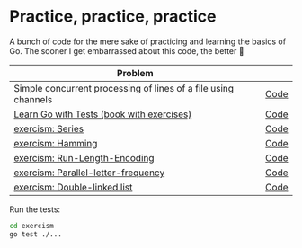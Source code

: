 # Practice, practice, practice
A bunch of code for the mere sake of practicing and learning the basics of Go. 
The sooner I get embarrassed about this code, the better 😬 


| Problem                                                                                                   |                                |
| ---                                                                                                       | ---                            |
| Simple concurrent processing of lines of a file using channels                                            | [Code](./chan-readfile)        |
| [Learn Go with Tests (book with exercises)](https://quii.gitbook.io/learn-go-with-tests)                  | [Code](./learn-go-with-tests/) |
| [exercism: Series](https://exercism.org/tracks/go/exercises/series)                                       | [Code](./exercism/series)      |
| [exercism: Hamming](https://exercism.org/tracks/go/exercises/hamming)                                     | [Code](./exercism/hamming)     |
| [exercism: Run-Length-Encoding](https://exercism.org/tracks/go/exercises/run-length-encoding)             | [Code](./exercism/run-length)  |
| [exercism: Parallel-letter-frequency](https://exercism.org/tracks/go/exercises/parallel-letter-frequency) | [Code](./exercism/letterfreq)  |
| [exercism: Double-linked list](https://exercism.org/tracks/go/exercises/linked-list)                      | [Code](./exercism/linkedlist)  |


Run the tests:
```bash
cd exercism
go test ./...
```
